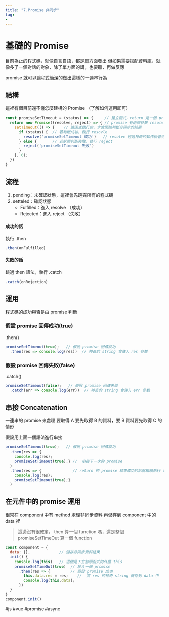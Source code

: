 ```yaml
---
title: "7.Promise 非同步"
tag: 
- 
---
```

# 基礎的 Promise
目前為止的程式碼，就像自言自語，都是單方面發出
但如果需要搭配資料庫，就像多了一個對話的對象，除了單方面的講，也要聽，再做反應

promise 就可以讓程式簡潔的做出這樣的一連串行為

## 結構
這裡有個目前還不懂怎麼建構的 Promise （了解如何運用即可）
```js 
const promiseSetTimeout = (status) => {     // 建立函式，return 是一個 promise
  return new Promise((resolve, reject) => { // promise 有兩個參數 resolve, reject
    setTimeout(() => {    // 這函式執行完，才會開始判斷非同步的結果
      if (status) {  // 若判斷成功，執行 resovle
        resolve('promiseSetTimeout 成功')   // resolve 經過神奇的動作後會得到這 string
      } else {       // 若狀態判斷失敗，執行 reject
        reject('promiseSetTimeout 失敗')
      }
    }, 0);
  })
}
```
## 流程
1. pending：未確認狀態，這裡會先跑完所有的程式碼
2. setteled：確認狀態
    - Fulfilled：進入 resolve （成功）
    - Rejected：進入 reject （失敗）
#### 成功的話
執行 .then
```js
.then(onFulfilled)
```
#### 失敗的話
跳過 then 語法，執行 .catch
```js
.catch(onRejection)
```

## 運用
程式碼的成功與否是由 promise 判斷
### 假設 promise 回傳成功(true)
.then()
```js
promiseSetTimeout(true);   // 假設 promise 回傳成功 
  .then(res => console.log(res))  // 神奇的 string 會傳入 res 參數
```
### 假設 promise 回傳失敗(false)
.catch()
```js
promiseSetTimeout(false);   // 假設 promise 回傳失敗
  .catch(err => console.log(err))  // 神奇的 string 會傳入 err 參數
```

## 串接 Concatenation
一連串的 promise 來處理
要取得 A 要先取得 B 的資料，要 B 資料要先取得 C 的情形

假設用上面一個語法進行串接
```js
promiseSetTimeout(true);   // 假設 promise 回傳成功 
  .then(res => {
    console.log(res);
    promiseSetTimeout(true);} //  串接下一次的 promise
  ) 
  .then(res => {              // return 的 promise 結果成功的話就繼續執行 then
    console.log(res);
    promiseSetTimeout(true);} 
  )
```

## 在元件中的 promise 運用
很常在 component 中有 method 處理非同步資料
再儲存到 component 中的 data 裡

> 這邊沒有很確定， then 算一個 function 嗎，還是整個 promiseSetTimeOut 算一個 function
```js
const component = {
  data: {},             // 儲存非同步資料結果
  init() {   
    console.log(this)   // 這個是下方箭頭函式的外層 this         
    promiseSetTimeOut(true)  // 放入一個 promise
      .then(res => {         // 假設 promise 成功
        this.data.res = res;    //  將 res 的神奇 string 儲存到 data 中
        console.log(this.data);
      })
  }
}
component.init()
```
#js #vue #promise #async